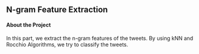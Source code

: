 ## N-gram Feature Extraction
#### About the Project  
  In this part, we extract the n-gram features of the tweets. By using kNN and Rocchio Algorithms, we try to classify the tweets. 
